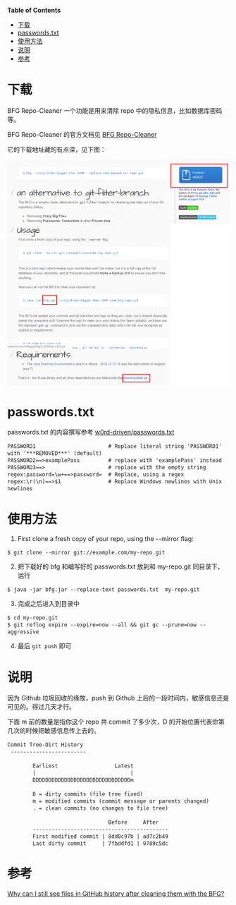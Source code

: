 <!-- markdown-toc start - Don't edit this section. Run M-x markdown-toc-generate-toc again -->
**Table of Contents**

- [下载](#下载)
- [passwords.txt](#passwordstxt)
- [使用方法](#使用方法)
- [说明](#说明)
- [参考](#参考)

<!-- markdown-toc end -->


# 下载
BFG Repo-Cleaner 一个功能是用来清除 repo 中的隐私信息，比如数据库密码等。

BFG Repo-Cleaner 的官方文档见 [BFG Repo-Cleaner](https://rtyley.github.io/bfg-repo-cleaner/)

它的下载地址藏的有点深，见下图：

![BFG Repo-Cleaner 下载](./img/BFGRepoCleaner/bfg-repo-cleaner-install.jpg)

# passwords.txt

passwords.txt 的内容撰写参考 [w0rd-driven/passwords.txt](https://gist.github.com/w0rd-driven/60779ad557d9fd86331734f01c0f69f0)

```
PASSWORD1                       # Replace literal string 'PASSWORD1' with '***REMOVED***' (default)
PASSWORD2==>examplePass         # replace with 'examplePass' instead
PASSWORD3==>                    # replace with the empty string
regex:password=\w+==>password=  # Replace, using a regex
regex:\r(\n)==>$1               # Replace Windows newlines with Unix newlines
```

# 使用方法
1. First clone a fresh copy of your repo, using the --mirror flag:

  ```
  $ git clone --mirror git://example.com/my-repo.git
  ```
   
2. 把下载好的 bfg 和编写好的 passwords.txt 放到和 my-repo.git 同目录下，运行

  ```
  $ java -jar bfg.jar --replace-text passwords.txt  my-repo.git
  ```

3. 完成之后进入到目录中
  ```
  $ cd my-repo.git
  $ git reflog expire --expire=now --all && git gc --prune=now --aggressive

  ```

4. 最后 `git push` 即可


# 说明
因为 Github 垃圾回收的缘故，push 到 Github 上后的一段时间内，敏感信息还是可见的。得过几天才行。

下面 m 前的数量是指你这个 repo 共 commit 了多少次，D 的开始位置代表你第几次的时候把敏感信息传上去的。

```
Commit Tree-Dirt History
 ------------------------

        Earliest                  Latest
        |                              |
        DDDDDDDDDDDDDDDDDDDDDDDDDDDDDDDm

        D = dirty commits (file tree fixed)
        m = modified commits (commit message or parents changed)
        . = clean commits (no changes to file tree)

                                Before     After
        -------------------------------------------
        First modified commit | 8dd0c97b | ad7c2b49
        Last dirty commit     | 7fbddfd1 | 9789c5dc
```

# 参考
[Why can I still see files in GitHub history after cleaning them with the BFG?](https://stackoverflow.com/questions/41701362/why-can-i-still-see-files-in-github-history-after-cleaning-them-with-the-bfg)